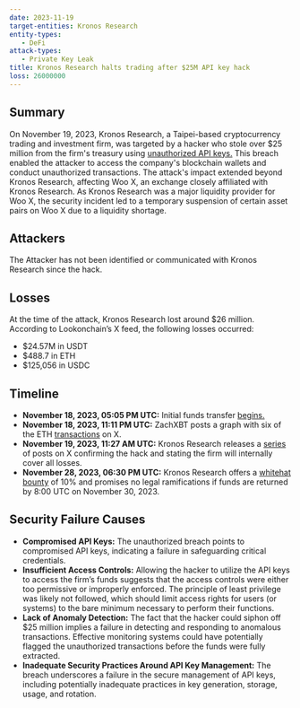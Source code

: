 ```yaml
---
date: 2023-11-19
target-entities: Kronos Research 
entity-types: 
   - DeFi
attack-types:
   - Private Key Leak
title: Kronos Research halts trading after $25M API key hack
loss: 26000000
---
```


## Summary

On November 19, 2023, Kronos Research, a Taipei-based cryptocurrency trading and investment firm, was targeted by a hacker who stole over $25 million from the firm's treasury using [unauthorized API keys.](https://cryptonews.com/news/kronos-research-enters-negotiations-with-hacker-after-25-million-cryptocurrency-theft-offers-10-bounty.htm) This breach enabled the attacker to access the company's blockchain wallets and conduct unauthorized transactions. The attack's impact extended beyond Kronos Research, affecting Woo X, an exchange closely affiliated with Kronos Research. As Kronos Research was a major liquidity provider for Woo X, the security incident led to a temporary suspension of certain asset pairs on Woo X due to a liquidity shortage.

## Attackers

The Attacker has not been identified or communicated with Kronos Research since the hack.

## Losses

At the time of the attack, Kronos Research lost around $26 million. According to Lookonchain’s X feed, the following losses occurred:

   - $24.57M in USDT
   - $488.7 in ETH
   - $125,056 in USDC

## Timeline

   - **November 18, 2023, 05:05 PM UTC:** Initial funds transfer [begins.](https://etherscan.io/address/0x2b0502fdab4e221dcd492c058255d2073d50a3ae) 
   - **November 18, 2023, 11:11 PM UTC:** ZachXBT posts a graph with six of the ETH [transactions](https://twitter.com/zachxbt/status/1726015231023796233) on X.
   - **November 19, 2023, 11:27 AM UTC:** Kronos Research releases a [series](https://twitter.com/ResearchKronos/status/1726203102842466650) of posts on X confirming the hack and stating the firm will internally cover all losses.
   - **November 28, 2023, 06:30 PM UTC:** Kronos Research offers a [whitehat bounty](https://etherscan.io/idm?addresses=0xad5916c0f641841637bab1a1049224c3cfd5acf0,0x7e1a22655e2a46a5dd8aec2905c298f1d06b8597&type=1) of 10% and promises no legal ramifications if funds are returned by 8:00 UTC on November 30, 2023.

## Security Failure Causes

   - **Compromised API Keys:** The unauthorized breach points to compromised API keys, indicating a failure in safeguarding critical credentials. 
   - **Insufficient Access Controls:** Allowing the hacker to utilize the API keys to access the firm’s funds suggests that the access controls were either too permissive or improperly enforced. The principle of least privilege was likely not followed, which should limit access rights for users (or systems) to the bare minimum necessary to perform their functions.
   - **Lack of Anomaly Detection:** The fact that the hacker could siphon off $25 million implies a failure in detecting and responding to anomalous transactions. Effective monitoring systems could have potentially flagged the unauthorized transactions before the funds were fully extracted.
   - **Inadequate Security Practices Around API Key Management:** The breach underscores a failure in the secure management of API keys, including potentially inadequate practices in key generation, storage, usage, and rotation.
